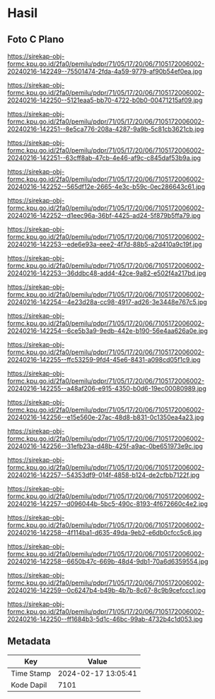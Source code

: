 # Hasil

## Foto C Plano

https://sirekap-obj-formc.kpu.go.id/2fa0/pemilu/pdpr/71/05/17/20/06/7105172006002-20240216-142249--75501474-2fda-4a59-9779-af90b54ef0ea.jpg

https://sirekap-obj-formc.kpu.go.id/2fa0/pemilu/pdpr/71/05/17/20/06/7105172006002-20240216-142250--5121eaa5-bb70-4722-b0b0-00471215af09.jpg

https://sirekap-obj-formc.kpu.go.id/2fa0/pemilu/pdpr/71/05/17/20/06/7105172006002-20240216-142251--8e5ca776-208a-4287-9a9b-5c81cb3621cb.jpg

https://sirekap-obj-formc.kpu.go.id/2fa0/pemilu/pdpr/71/05/17/20/06/7105172006002-20240216-142251--63cff8ab-47cb-4e46-af9c-c845daf53b9a.jpg

https://sirekap-obj-formc.kpu.go.id/2fa0/pemilu/pdpr/71/05/17/20/06/7105172006002-20240216-142252--565df12e-2665-4e3c-b59c-0ec286643c61.jpg

https://sirekap-obj-formc.kpu.go.id/2fa0/pemilu/pdpr/71/05/17/20/06/7105172006002-20240216-142252--d1eec96a-36bf-4425-ad24-5f879b5ffa79.jpg

https://sirekap-obj-formc.kpu.go.id/2fa0/pemilu/pdpr/71/05/17/20/06/7105172006002-20240216-142253--ede6e93a-eee2-4f7d-88b5-a2d410a9c19f.jpg

https://sirekap-obj-formc.kpu.go.id/2fa0/pemilu/pdpr/71/05/17/20/06/7105172006002-20240216-142253--36ddbc48-add4-42ce-9a82-e502f4a217bd.jpg

https://sirekap-obj-formc.kpu.go.id/2fa0/pemilu/pdpr/71/05/17/20/06/7105172006002-20240216-142254--4e23d28a-cc98-4917-ad26-3e3448e767c5.jpg

https://sirekap-obj-formc.kpu.go.id/2fa0/pemilu/pdpr/71/05/17/20/06/7105172006002-20240216-142254--6ce5b3a9-9edb-442e-b190-56e4aa626a0e.jpg

https://sirekap-obj-formc.kpu.go.id/2fa0/pemilu/pdpr/71/05/17/20/06/7105172006002-20240216-142255--ffc53259-9fd4-45e6-8431-a098cd05f1c9.jpg

https://sirekap-obj-formc.kpu.go.id/2fa0/pemilu/pdpr/71/05/17/20/06/7105172006002-20240216-142255--a48af206-e915-4350-b0d6-19ec00080989.jpg

https://sirekap-obj-formc.kpu.go.id/2fa0/pemilu/pdpr/71/05/17/20/06/7105172006002-20240216-142256--e15e560e-27ac-48d8-b831-0c1350ea4a23.jpg

https://sirekap-obj-formc.kpu.go.id/2fa0/pemilu/pdpr/71/05/17/20/06/7105172006002-20240216-142256--31efb23a-d48b-425f-a9ac-0be651973e9c.jpg

https://sirekap-obj-formc.kpu.go.id/2fa0/pemilu/pdpr/71/05/17/20/06/7105172006002-20240216-142257--54353df9-014f-4858-b124-de2cfbb7122f.jpg

https://sirekap-obj-formc.kpu.go.id/2fa0/pemilu/pdpr/71/05/17/20/06/7105172006002-20240216-142257--d096044b-5bc5-490c-8193-4f672660c4e2.jpg

https://sirekap-obj-formc.kpu.go.id/2fa0/pemilu/pdpr/71/05/17/20/06/7105172006002-20240216-142258--4f114ba1-d635-49da-9eb2-e6db0cfcc5c6.jpg

https://sirekap-obj-formc.kpu.go.id/2fa0/pemilu/pdpr/71/05/17/20/06/7105172006002-20240216-142258--6650b47c-669b-48d4-9db1-70a6d6359554.jpg

https://sirekap-obj-formc.kpu.go.id/2fa0/pemilu/pdpr/71/05/17/20/06/7105172006002-20240216-142259--0c6247b4-b49b-4b7b-8c67-8c9b9cefccc1.jpg

https://sirekap-obj-formc.kpu.go.id/2fa0/pemilu/pdpr/71/05/17/20/06/7105172006002-20240216-142250--ff1684b3-5d1c-46bc-99ab-4732b4c1d053.jpg


## Metadata

| Key        | Value               |
| ---------- | ------------------- |
| Time Stamp | 2024-02-17 13:05:41 |
| Kode Dapil | 7101                |



